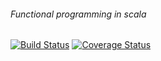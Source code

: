 ###### Functional programming in scala

[![Build Status](https://www.travis-ci.com/vitaliiShevchuk/fpinscala.svg?branch=master)](https://www.travis-ci.com/vitaliiShevchuk/fpinscala.svg?branch=master)
[![Coverage Status](https://coveralls.io/repos/github/vitaliiShevchuk/fpinscala/badge.svg?branch=master)](https://coveralls.io/github/vitaliiShevchuk/fpinscala?branch=master)



